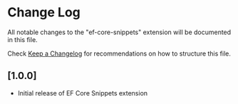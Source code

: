 # Change Log

All notable changes to the "ef-core-snippets" extension will be documented in this file.

Check [Keep a Changelog](http://keepachangelog.com/) for recommendations on how to structure this file.

## [1.0.0]

- Initial release of EF Core Snippets extension